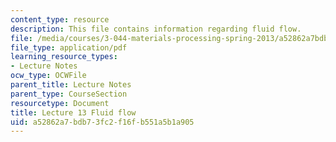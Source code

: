 ```yaml
---
content_type: resource
description: This file contains information regarding fluid flow.
file: /media/courses/3-044-materials-processing-spring-2013/a52862a7bdb73fc2f16fb551a5b1a905_MIT3_044S13_Lec13.pdf
file_type: application/pdf
learning_resource_types:
- Lecture Notes
ocw_type: OCWFile
parent_title: Lecture Notes
parent_type: CourseSection
resourcetype: Document
title: Lecture 13 Fluid flow
uid: a52862a7-bdb7-3fc2-f16f-b551a5b1a905
---
```

